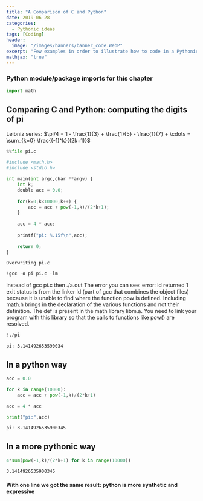 ```yaml
---
title: "A Comparison of C and Python"
date: 2019-06-28
categories:
  - Pythonic ideas
tags: [Coding]
header:
  image: "/images/banners/banner_code.WebP"
excerpt: "Few examples in order to illustrate how to code in a Pythonic way"
mathjax: "true"
---
```



### Python module/package imports for this chapter


```python
import math
```

## Comparing C and Python: computing the digits of pi

Leibniz series: $\pi/4 = 1 - \frac{1}{3} + \frac{1}{5} - \frac{1}{7} + \cdots = \sum_{k=0} \frac{(-1)^k}{(2k+1)}$


```python
%%file pi.c

#include <math.h>
#include <stdio.h>

int main(int argc,char **argv) {
    int k;
    double acc = 0.0;
    
    for(k=0;k<10000;k++) {
        acc = acc + pow(-1,k)/(2*k+1);
    }
    
    acc = 4 * acc;
    
    printf("pi: %.15f\n",acc);
    
    return 0;
}
```

    Overwriting pi.c



```python
!gcc -o pi pi.c -lm
```

instead of gcc pi.c 
then ./a.out
The error you can see: error: ld returned 1 exit status is from the linker ld (part of gcc that combines the object files) because it is unable to find where the function pow is defined.
Including math.h brings in the declaration of the various functions and not their definition. The def is present in the math library libm.a. You need to link your program with this library so that the calls to functions like pow() are resolved.




```python
!./pi
```

    pi: 3.141492653590034


## In a python way


```python
acc = 0.0

for k in range(10000):
    acc = acc + pow(-1,k)/(2*k+1)

acc = 4 * acc

print("pi:",acc)
```

    pi: 3.1414926535900345


## In a more pythonic way


```python
4*sum(pow(-1,k)/(2*k+1) for k in range(10000))
```




    3.1414926535900345



#### With one line we got the same result: python is more synthetic and expressive


```python

```
